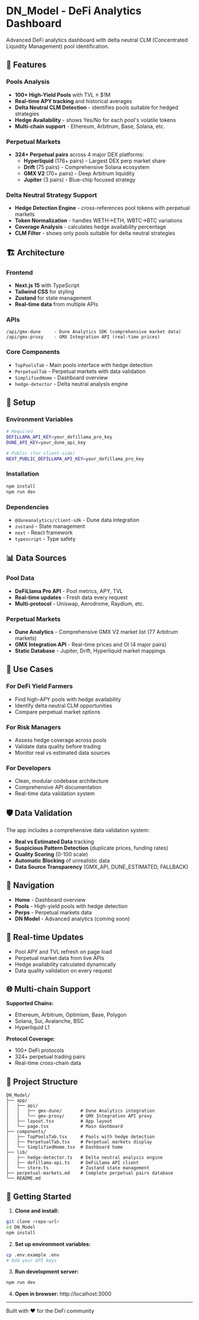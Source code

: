 # DN_Model - DeFi Analytics Dashboard

Advanced DeFi analytics dashboard with delta neutral CLM (Concentrated Liquidity Management) pool identification.

## 🚀 Features

### **Pools Analysis** 
- **100+ High-Yield Pools** with TVL ≥ $1M
- **Real-time APY tracking** and historical averages  
- **Delta Neutral CLM Detection** - identifies pools suitable for hedged strategies
- **Hedge Availability** - shows Yes/No for each pool's volatile tokens
- **Multi-chain support** - Ethereum, Arbitrum, Base, Solana, etc.

### **Perpetual Markets**
- **324+ Perpetual pairs** across 4 major DEX platforms:
  - **Hyperliquid** (176+ pairs) - Largest DEX perp market share
  - **Drift** (75 pairs) - Comprehensive Solana ecosystem  
  - **GMX V2** (70+ pairs) - Deep Arbitrum liquidity
  - **Jupiter** (3 pairs) - Blue-chip focused strategy

### **Delta Neutral Strategy Support**
- **Hedge Detection Engine** - cross-references pool tokens with perpetual markets
- **Token Normalization** - handles WETH→ETH, WBTC→BTC variations
- **Coverage Analysis** - calculates hedge availability percentage
- **CLM Filter** - shows only pools suitable for delta neutral strategies

## 🏗️ Architecture

### **Frontend**
- **Next.js 15** with TypeScript
- **Tailwind CSS** for styling
- **Zustand** for state management
- **Real-time data** from multiple APIs

### **APIs**
```
/api/gmx-dune     - Dune Analytics SDK (comprehensive market data)
/api/gmx-proxy    - GMX Integration API (real-time prices)
```

### **Core Components**
- `TopPoolsTab` - Main pools interface with hedge detection
- `PerpetualTab` - Perpetual markets with data validation
- `SimplifiedHome` - Dashboard overview
- `hedge-detector` - Delta neutral analysis engine

## 🔧 Setup

### **Environment Variables**
```bash
# Required
DEFILLAMA_API_KEY=your_defillama_pro_key
DUNE_API_KEY=your_dune_api_key

# Public (for client-side)
NEXT_PUBLIC_DEFILLAMA_API_KEY=your_defillama_pro_key
```

### **Installation**
```bash
npm install
npm run dev
```

### **Dependencies**
- `@duneanalytics/client-sdk` - Dune data integration
- `zustand` - State management
- `next` - React framework
- `typescript` - Type safety

## 📊 Data Sources

### **Pool Data**
- **DeFiLlama Pro API** - Pool metrics, APY, TVL
- **Real-time updates** - Fresh data every request
- **Multi-protocol** - Uniswap, Aerodrome, Raydium, etc.

### **Perpetual Markets**
- **Dune Analytics** - Comprehensive GMX V2 market list (77 Arbitrum markets)
- **GMX Integration API** - Real-time prices and OI (4 major pairs)
- **Static Database** - Jupiter, Drift, Hyperliquid market mappings

## 🎯 Use Cases

### **For DeFi Yield Farmers**
- Find high-APY pools with hedge availability
- Identify delta neutral CLM opportunities
- Compare perpetual market options

### **For Risk Managers**
- Assess hedge coverage across pools
- Validate data quality before trading
- Monitor real vs estimated data sources

### **For Developers**
- Clean, modular codebase architecture
- Comprehensive API documentation
- Real-time data validation system

## 🛡️ Data Validation

The app includes a comprehensive data validation system:

- **Real vs Estimated Data** tracking
- **Suspicious Pattern Detection** (duplicate prices, funding rates)
- **Quality Scoring** (0-100 scale)
- **Automatic Blocking** of unrealistic data
- **Data Source Transparency** (GMX_API, DUNE_ESTIMATED, FALLBACK)

## 📱 Navigation

- **Home** - Dashboard overview
- **Pools** - High-yield pools with hedge detection  
- **Perps** - Perpetual markets data
- **DN Model** - Advanced analytics (coming soon)

## 🔄 Real-time Updates

- Pool APY and TVL refresh on page load
- Perpetual market data from live APIs
- Hedge availability calculated dynamically
- Data quality validation on every request

## 🌐 Multi-chain Support

**Supported Chains:**
- Ethereum, Arbitrum, Optimism, Base, Polygon
- Solana, Sui, Avalanche, BSC
- Hyperliquid L1

**Protocol Coverage:**
- 100+ DeFi protocols
- 324+ perpetual trading pairs
- Real-time cross-chain data

## 📁 Project Structure

```
DN_Model/
├── app/
│   ├── api/
│   │   ├── gmx-dune/       # Dune Analytics integration
│   │   └── gmx-proxy/      # GMX Integration API proxy
│   ├── layout.tsx          # App layout
│   └── page.tsx            # Main dashboard
├── components/
│   ├── TopPoolsTab.tsx     # Pools with hedge detection
│   ├── PerpetualTab.tsx    # Perpetual markets display
│   └── SimplifiedHome.tsx  # Dashboard home
├── lib/
│   ├── hedge-detector.ts   # Delta neutral analysis engine
│   ├── defillama-api.ts    # DeFiLlama API client
│   └── store.ts            # Zustand state management
├── perpetual-markets.md    # Complete perpetual pairs database
└── README.md
```

## 🚀 Getting Started

1. **Clone and install:**
```bash
git clone <repo-url>
cd DN_Model
npm install
```

2. **Set up environment variables:**
```bash
cp .env.example .env
# Add your API keys
```

3. **Run development server:**
```bash
npm run dev
```

4. **Open in browser:**
http://localhost:3000

---

Built with ❤️ for the DeFi community